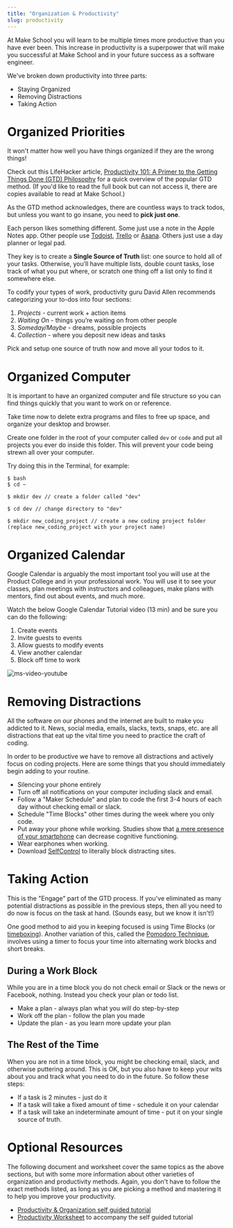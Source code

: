 ```yaml
---
title: "Organization & Productivity"
slug: productivity
---
```


At Make School you will learn to be multiple times more productive than you have ever been. This increase in productivity is a superpower that will make you successful at Make School and in your future success as a software engineer.

We've broken down productivity into three parts:

* Staying Organized
* Removing Distractions
* Taking Action

# Organized Priorities

It won't matter how well you have things organized if they are the wrong things!

Check out this LifeHacker article, [Productivity 101: A Primer to the Getting Things Done (GTD) Philosophy](https://lifehacker.com/productivity-101-a-primer-to-the-getting-things-done-1551880955) for a quick overview of the popular GTD method. (If you'd like to read the full book but can not access it, there are copies available to read at Make School.)

As the GTD method acknowledges, there are countless ways to track todos, but unless you want to go insane, you need to **pick just one**.

Each person likes something different. Some just use a note in the Apple Notes app. Other people use [Todoist](https://en.todoist.com/), [Trello](http://trello.com) or [Asana](http://asana.com). Others just use a day planner or legal pad.

They key is to create a **Single Source of Truth** list: one source to hold all of your tasks. Otherwise, you’ll have multiple lists, double count tasks, lose track of what you put where, or scratch one thing off a list only to find it somewhere else.

To codify your types of work, productivity guru David Allen recommends categorizing your to-dos into four sections:

1. *Projects* - current work + action items
2. *Waiting On* - things you’re waiting on from other people
3. *Someday/Maybe* - dreams, possible projects
4. *Collection* - where you deposit new ideas and tasks

Pick and setup one source of truth now and move all your todos to it.

# Organized Computer

It is important to have an organized computer and file structure so you can find things quickly that you want to work on or reference.

Take time now to delete extra programs and files to free up space, and organize your desktop and browser.

Create one folder in the root of your computer called `dev`  or `code` and put all projects you ever do inside this folder. This will prevent your code being strewn all over your computer.

Try doing this in the Terminal, for example:

```
$ bash
$ cd ~

$ mkdir dev // create a folder called "dev"

$ cd dev // change directory to "dev"

$ mkdir new_coding_project // create a new coding project folder (replace new_coding_project with your project name)
```

# Organized Calendar

Google Calendar is arguably the most important tool you will use at the Product College and in your professional work. You will use it to see your classes, plan meetings with instructors and colleagues, make plans with mentors, find out about events, and much more.

Watch the below Google Calendar Tutorial video (13 min) and be sure you can do the following:

  1. Create events
  2. Invite guests to events
  3. Allow guests to modify events
  4. View another calendar
  5. Block off time to work

![ms-video-youtube](https://www.youtube.com/watch?v=TsgBNi8YEs0)

# Removing Distractions

All the software on our phones and the internet are built to make you addicted to it. News, social media, emails, slacks, texts, snaps, etc. are all distractions that eat up the vital time you need to practice the craft of coding.

In order to be productive we have to remove all distractions and actively focus on coding projects. Here are some things that you should immediately begin adding to your routine.

* Silencing your phone entirely
* Turn off all notifications on your computer including slack and email.
* Follow a "Maker Schedule" and plan to code the first 3-4 hours of each day without checking email or slack.
* Schedule "Time Blocks" other times during the week where you only code.
* Put away your phone while working. Studies show that [a mere presence of your smartphone](https://news.utexas.edu/2017/06/26/the-mere-presence-of-your-smartphone-reduces-brain-power) can decrease cognitive functioning.
* Wear earphones when working.
* Download [SelfControl](https://selfcontrolapp.com/) to literally block distracting sites.

# Taking Action

This is the "Engage" part of the GTD process. If you've eliminated as many potential distractions as possible in the previous steps, then all you need to do now is focus on the task at hand. (Sounds easy, but we know it isn't!)

One good method to aid you in keeping focused is using Time Blocks (or [timeboxing](https://en.wikipedia.org/wiki/Timeboxing)). Another variation of this, called the [Pomodoro Technique](https://en.wikipedia.org/wiki/Pomodoro_Technique), involves using a timer to focus your time into alternating work blocks and short breaks.

## During a Work Block

While you are in a time block you do not check email or Slack or the news or Facebook, nothing. Instead you check your plan or todo list.

* Make a plan - always plan what you will do step-by-step
* Work off the plan - follow the plan you made
* Update the plan - as you learn more update your plan

## The Rest of the Time

When you are not in a time block, you might be checking email, slack, and otherwise puttering around. This is OK, but you also have to keep your wits about you and track what you need to do in the future. So follow these steps:

* If a task is 2 minutes - just do it
* If a task will take a fixed amount of time - schedule it on your calendar
* If a task will take an indeterminate amount of time - put it on your single source of truth.

# Optional Resources

The following document and worksheet cover the same topics as the above sections, but with some more information about other varieties of organization and productivity methods. Again, you don't have to follow the exact methods listed, as long as you are picking a method and mastering it to help you improve your productivity.

* [Productivity & Organization self guided tutorial](https://drive.google.com/file/d/1eh9LIZdCK-EwNLtCxrp4jZLaSoIrjqbl/view?usp=sharing)
*  [Productivity Worksheet](https://drive.google.com/file/d/1dOoL6-4p_5jmMY2eMBjgNqJxwFdVpmR3/view?usp=sharing) to accompany the self guided tutorial
